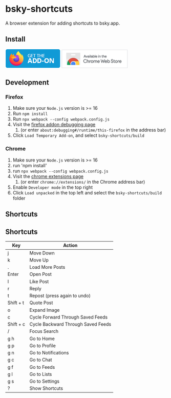 # bsky-shortcuts 

A browser extension for adding shortcuts to bsky.app.

## Install

[![Available from FireFox Add-ons](assets/firefox.png)](https://addons.mozilla.org/en-US/firefox/addon/bluesky-shortcuts/)
[![Available in the Chrome Web Store](assets/chrome.png)](https://chrome.google.com/webstore/detail/bsky-shortcuts/cimigenihbmedhakgecdgbjgmplfjkjj/1)

## Development

### Firefox

1. Make sure your `Node.js` version is >= 16
2. Run `npm install`
3. Run `npx webpack --config webpack.config.js`
4. Visit the [firefox addon debugging page](about:debugging#/runtime/this-firefox)
    1. (or enter `about:debugging#/runtime/this-firefox` in the address bar)
5. Click `Load Temporary Add-on`, and select `bsky-shortcuts/build`

### Chrome

1. Make sure your `Node.js` version is >= 16
2. run 'npm install'
3. run `npx webpack --config webpack.config.js`
4. Visit the [chrome extensions page](chrome://extensions/)
    1. (or enter `chrome://extensions/` in the Chrome address bar)
5. Enable `Developer mode` in the top right
6. Click `Load unpacked` in the top left and select the `bsky-shortcuts/build` folder

## Shortcuts 

## Shortcuts

| Key | Action |
|-----|---------|
| j   | Move Down |
| k   | Move Up |
| .   | Load More Posts |
| Enter | Open Post |
| l   | Like Post |
| r   | Reply |
| t   | Repost (press again to undo) |
| Shift + t | Quote Post |
| o   | Expand Image |
| c   | Cycle Forward Through Saved Feeds |
| Shift + c | Cycle Backward Through Saved Feeds |
| /   | Focus Search |
| g h | Go to Home |
| g p | Go to Profile |
| g n | Go to Notifications |
| g c | Go to Chat |
| g f | Go to Feeds |
| g l | Go to Lists |
| g s | Go to Settings |
| ?   | Show Shortcuts |
